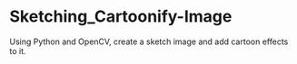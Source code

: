 # Sketching_Cartoonify-Image
Using Python and OpenCV, create a sketch image and add cartoon effects to it.
